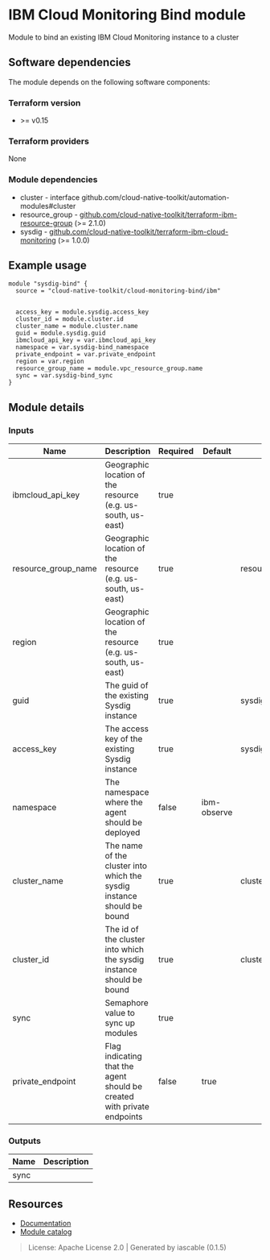 # IBM Cloud Monitoring Bind module

Module to bind an existing IBM Cloud Monitoring instance to a cluster


## Software dependencies

The module depends on the following software components:

### Terraform version

- \>= v0.15

### Terraform providers


None

### Module dependencies


- cluster - interface github.com/cloud-native-toolkit/automation-modules#cluster
- resource_group - [github.com/cloud-native-toolkit/terraform-ibm-resource-group](https://github.com/cloud-native-toolkit/terraform-ibm-resource-group) (>= 2.1.0)
- sysdig - [github.com/cloud-native-toolkit/terraform-ibm-cloud-monitoring](https://github.com/cloud-native-toolkit/terraform-ibm-cloud-monitoring) (>= 1.0.0)

## Example usage

```hcl
module "sysdig-bind" {
  source = "cloud-native-toolkit/cloud-monitoring-bind/ibm"


  access_key = module.sysdig.access_key
  cluster_id = module.cluster.id
  cluster_name = module.cluster.name
  guid = module.sysdig.guid
  ibmcloud_api_key = var.ibmcloud_api_key
  namespace = var.sysdig-bind_namespace
  private_endpoint = var.private_endpoint
  region = var.region
  resource_group_name = module.vpc_resource_group.name
  sync = var.sysdig-bind_sync
}

```

## Module details

### Inputs

| Name | Description | Required | Default | Source |
|------|-------------|---------|----------|--------|
| ibmcloud_api_key | Geographic location of the resource (e.g. us-south, us-east) | true |  |  |
| resource_group_name | Geographic location of the resource (e.g. us-south, us-east) | true |  | resource_group.name |
| region | Geographic location of the resource (e.g. us-south, us-east) | true |  |  |
| guid | The guid of the existing Sysdig instance | true |  | sysdig.guid |
| access_key | The access key of the existing Sysdig instance | true |  | sysdig.access_key |
| namespace | The namespace where the agent should be deployed | false | ibm-observe |  |
| cluster_name | The name of the cluster into which the sysdig instance should be bound | true |  | cluster.name |
| cluster_id | The id of the cluster into which the sysdig instance should be bound | true |  | cluster.id |
| sync | Semaphore value to sync up modules | true |  |  |
| private_endpoint | Flag indicating that the agent should be created with private endpoints | false | true |  |

### Outputs

| Name | Description |
|------|-------------|
| sync |  |

## Resources

- [Documentation](https://operate.cloudnativetoolkit.dev)
- [Module catalog](https://modules.cloudnativetoolkit.dev)

> License: Apache License 2.0 | Generated by iascable (0.1.5)
